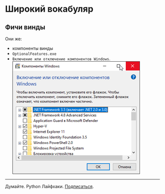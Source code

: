 # Широкий вокабуляр
## Фичи винды
Они же:
- компоненты винды
- `OptionalFeatures.exe`
- `Включение или отключение компонентов Windows`.
![он самый](assets/vocabular/windows-components.png)

<!-- footer -->
***
Думайте. Python Лайфхаки. [Подписаться](https://vk.com/pybug).

